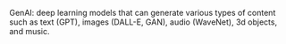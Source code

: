 GenAI: deep learning models that can generate various types of content such as text (GPT), images (DALL-E, GAN), audio (WaveNet), 3d objects, and music.
